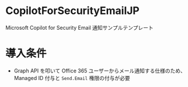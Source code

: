 # CopilotForSecurityEmailJP
Microsoft Copilot for Security Email 通知サンプルテンプレート

# 導入条件
- Graph API を叩いて Office 365 ユーザーからメール通知する仕様のため、Managed ID 付与と ``Send.Email`` 権限の付与が必要
